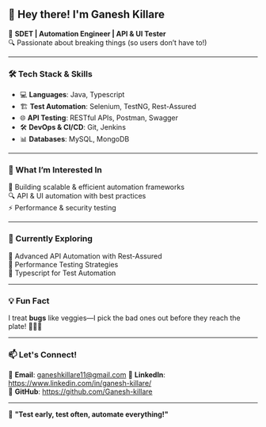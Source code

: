 ## 👋 Hey there! I'm Ganesh Killare  

🚀 **SDET | Automation Engineer | API & UI Tester**  
🔍 Passionate about breaking things (so users don’t have to!)  

---

### 🛠 Tech Stack & Skills  
- 💻 **Languages**: Java, Typescript
- 🏗 **Test Automation**: Selenium, TestNG, Rest-Assured  
- 🌐 **API Testing**: RESTful APIs, Postman, Swagger  
- 🛠 **DevOps & CI/CD**: Git, Jenkins  
- 📊 **Databases**: MySQL, MongoDB  

---

### 👀 What I’m Interested In  
🚀 Building scalable & efficient automation frameworks  
🔍 API & UI automation with best practices  
⚡ Performance & security testing  

---

### 🌱 Currently Exploring  
📌 Advanced API Automation with Rest-Assured  
📌 Performance Testing Strategies  
📌 Typescript for Test Automation  

---

### 💡 Fun Fact  
I treat **bugs** like veggies—I pick the bad ones out before they reach the plate! 🥦🐞🚫  

---

### 📫 Let's Connect!  
📧 **Email**: ganeshkillare11@gmail.com 
🔗 **LinkedIn**: https://www.linkedin.com/in/ganesh-killare/  
📂 **GitHub**: https://github.com/Ganesh-killare

---

🚀 **"Test early, test often, automate everything!"**  
